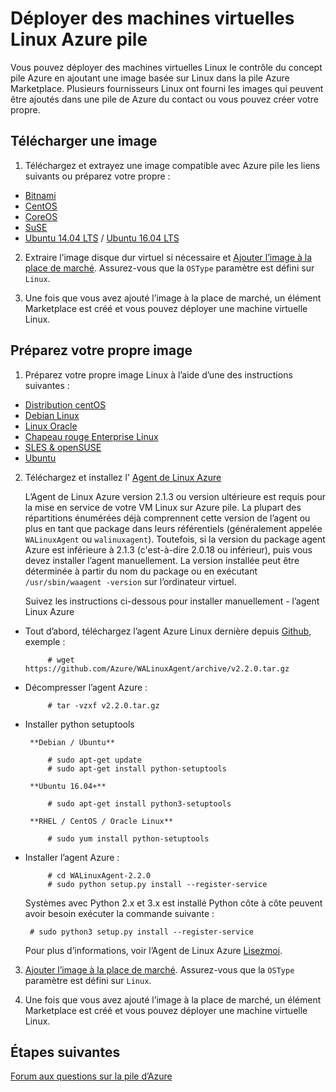 <properties
    pageTitle="Les invités Linux sur pile Azure | Microsoft Azure"
    description="Découvrez comment créer des machines virtuelles basées sur Linux sur Azure pile."
    services="azure-stack"
    documentationCenter=""
    authors="anjayajodha"
    manager="byronr"
    editor=""/>

<tags
    ms.service="azure-stack"
    ms.workload="na"
    ms.tgt_pltfrm="na"
    ms.devlang="na"
    ms.topic="article"
    ms.date="09/26/2016"
    ms.author="anajod"/>
    
# <a name="deploy-linux-virtual-machines-on-azure-stack"></a>Déployer des machines virtuelles Linux Azure pile

Vous pouvez déployer des machines virtuelles Linux le contrôle du concept pile Azure en ajoutant une image basée sur Linux dans la pile Azure Marketplace. Plusieurs fournisseurs Linux ont fourni les images qui peuvent être ajoutés dans une pile de Azure du contact ou vous pouvez créer votre propre.

## <a name="download-an-image"></a>Télécharger une image

 1. Téléchargez et extrayez une image compatible avec Azure pile les liens suivants ou préparez votre propre :
  - [Bitnami](https://bitnami.com/azure-stack)
  - [CentOS](http://olstacks.cloudapp.net/latest/)
  - [CoreOS](https://stable.release.core-os.net/amd64-usr/current/coreos_production_azure_image.vhd.bz2)
  - [SuSE](https://download.suse.com/Download?buildid=VCFi7y7MsFQ~)
  - [Ubuntu 14.04 LTS](https://partner-images.canonical.com/azure/azure_stack/) / [Ubuntu 16.04 LTS](http://cloud-images.ubuntu.com/releases/xenial/release/ubuntu-16.04-server-cloudimg-amd64-disk1.vhd.zip)
  
 2. Extraire l’image disque dur virtuel si nécessaire et [Ajouter l’image à la place de marché](azure-stack-add-vm-image.md). Assurez-vous que la `OSType` paramètre est défini sur `Linux`.
 
 3. Une fois que vous avez ajouté l’image à la place de marché, un élément Marketplace est créé et vous pouvez déployer une machine virtuelle Linux.
  
## <a name="prepare-your-own-image"></a>Préparez votre propre image

1. Préparez votre propre image Linux à l’aide d’une des instructions suivantes :
 - [Distribution centOS](../virtual-machines/virtual-machines-linux-create-upload-centos.md)
 - [Debian Linux](../virtual-machines/virtual-machines-linux-debian-create-upload-vhd.md)
 - [Linux Oracle](../virtual-machines/virtual-machines-linux-oracle-create-upload-vhd.md)
 - [Chapeau rouge Enterprise Linux](../virtual-machines/virtual-machines-linux-redhat-create-upload-vhd.md)
 - [SLES & openSUSE](../virtual-machines/virtual-machines-linux-suse-create-upload-vhd.md)
 - [Ubuntu](../virtual-machines/virtual-machines-linux-create-upload-ubuntu.md)

2. Téléchargez et installez l' [Agent de Linux Azure](https://github.com/Azure/WALinuxAgent/)

    L’Agent de Linux Azure version 2.1.3 ou version ultérieure est requis pour la mise en service de votre VM Linux sur Azure pile. La plupart des répartitions énumérées déjà comprennent cette version de l’agent ou plus en tant que package dans leurs référentiels (généralement appelée `WALinuxAgent` ou `walinuxagent`). Toutefois, si la version du package agent Azure est inférieure à 2.1.3 (c'est-à-dire 2.0.18 ou inférieur), puis vous devez installer l’agent manuellement. La version installée peut être déterminée à partir du nom du package ou en exécutant `/usr/sbin/waagent -version` sur l’ordinateur virtuel.

    Suivez les instructions ci-dessous pour installer manuellement - l’agent Linux Azure

 - Tout d’abord, téléchargez l’agent Azure Linux dernière depuis [Github](https://github.com/Azure/WALinuxAgent/releases), exemple :

            # wget https://github.com/Azure/WALinuxAgent/archive/v2.2.0.tar.gz

 - Décompresser l’agent Azure :

            # tar -vzxf v2.2.0.tar.gz

 - Installer python setuptools

        **Debian / Ubuntu**

            # sudo apt-get update
            # sudo apt-get install python-setuptools

        **Ubuntu 16.04+**

            # sudo apt-get install python3-setuptools

        **RHEL / CentOS / Oracle Linux**

            # sudo yum install python-setuptools

 - Installer l’agent Azure :

            # cd WALinuxAgent-2.2.0
            # sudo python setup.py install --register-service

    Systèmes avec Python 2.x et 3.x est installé Python côte à côte peuvent avoir besoin exécuter la commande suivante :

        # sudo python3 setup.py install --register-service

    Pour plus d’informations, voir l’Agent de Linux Azure [Lisezmoi](https://github.com/Azure/WALinuxAgent/blob/master/README.md).

3. [Ajouter l’image à la place de marché](azure-stack-add-vm-image.md). Assurez-vous que la `OSType` paramètre est défini sur `Linux`.

4. Une fois que vous avez ajouté l’image à la place de marché, un élément Marketplace est créé et vous pouvez déployer une machine virtuelle Linux.

## <a name="next-steps"></a>Étapes suivantes

[Forum aux questions sur la pile d’Azure](azure-stack-faq.md)